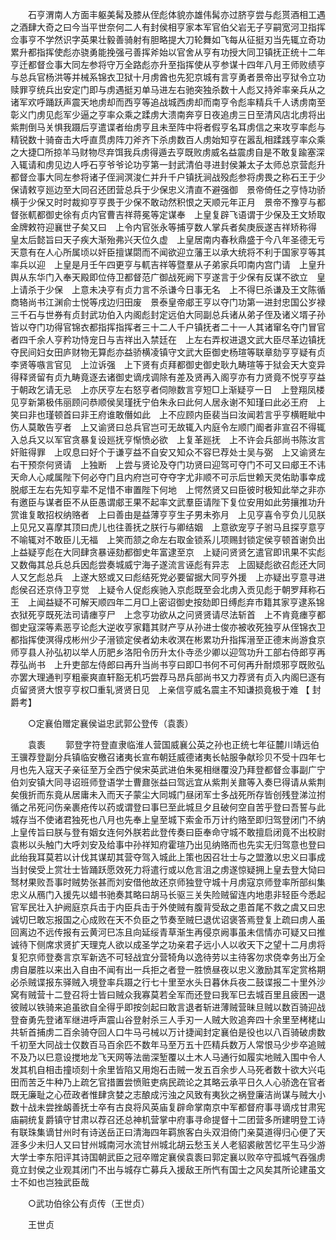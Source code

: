 <!-- { "loadSidebar": true } -->
　　石亨渭南人方面丰躯美髯及膝从侄彪体貌亦雄伟髯亦过脐亨尝与彪贳酒相工遇之酒肆大奇之曰今当平世奈何二人有封侯相亨家本军官伯父岩无子亨嗣宽河卫指挥佥事亨不学然识字英果壮毅善骑射有胆略提大刀轮舞如飞每从征挺刃当先辄立奇功累升都指挥使彪亦骁勇能挽强弓善挥斧始以官舍从亨有功授大同卫镇抚正统十二年亨迁都督佥事大同左参将守万全路彪亦升至指挥使从亨参谋十四年八月王师败绩亨与总兵官杨洪等并械系锦衣卫狱十月虏酋也先犯京城有言亨勇者景帝出亨狱令立功赎罪亨统兵出安定门即与虏遇挺刃单马进左右驰突独杀数十人彪又持斧率亲兵从之诸军欢呼踊跃声震天地虏却而西亨等追战城西虏却而南亨令彪率精兵千人诱虏南至彰义门虏见彪军少逼之亨率众乘之蹂虏大溃南奔亨日夜追虏三日至清风店北虏将出紫荆倒马关惧我蹑后亨遣谍者绐虏亨且未至阵中将者假亨名耳虏信之来攻亨率彪与精锐数十骑奋击大呼直贯虏阵刀斧齐下杀虏数百人虏始知亨在嚣乱相蹂践亨率众乘之大捷□所掠羊马财物尽弃饵我兵虏得遁去亨既败虏威名益震虏自是不敢复踰塞深入辄请和虏见边人呼石亨爷爷论功亨第一封武清伯寻进封侯兼太子太师总京营彪升都督佥事大同左参将诸子侄涧溟浚仁并升千户镇抚涧战殁彪参将虏畏之称石王于少保请敕亨廵边至大同召还团营总兵于少保忠义清直不避强御　景帝倚任之亨恃功骄横于少保又时时裁抑亨亨畏于少保不敢动然积恨之天顺元年正月　景帝不豫亨与都督张軏都御史徐有贞内官曹吉祥蒋冕等定谋奉　上皇复辟飞语谓于少保及王文矫取金牌敕符迎襄世子矣又曰　上令内官张永等捕亨数人掌兵者矣庚辰遂吉祥矫称得　皇太后懿旨曰天子疾大渐殆弗兴天位久虚　上皇居南内春秋鼎盛于今八年圣德无亏天意有在人心所属顷以奸臣擅谋閟而不闻欲迎立藩王以承大统将不利于国家亨等其率兵以迎　上皇是月壬午四更亨与軏吉祥等暨羣从子弟家兵叩南内宫门请　上皇升舆从东华门入奉天殿即位侍卫都督范广御战死阙下亨遂言于少保有反谋不欲立　皇上请杀于少保　上意未决亨有贞力言不杀谦今日事无名　上不得巳杀谦及王文陈循商辂尚书江渊俞士悦等戌边归田废　景泰皇帝郕王亨以夺门功第一进封忠国公岁禄三千石与世券有贞封武功伯入内阁彪封定远伯大同副总兵诸从弟子侄及诸义壻子孙皆以夺门功得官锦衣都指挥指挥者三十二人千户镇抚者二十一人其诸窜名夺门冒官者四千余人亨矜功恃宠日与吉祥出入禁廷在　上左右弄权进退文武大臣尽革边镇抚夺民间妇女田庐财物无算彪亦益骄横凌镇守文武大臣御史杨瑄等联章劾亨亨疑有贞李贤等嗾言官见　上泣诉强　上下贤有贞拜都御史御史耿九畴瑄等于狱会天大变异得释贤留有贞九畴竟逐去诸御史谪戌调除有差及贤再入阁亨亦有力贤竟不悦亨亨益于朝政乞请无忌　上亦厌亨左右怒亨者伺隙数言亨短□上渐疑亨一日　上登翔凤楼见亨新第极伟丽顾问恭顺侯吴瑾抚宁伯朱永曰此何人居永谢不知瑾曰此必王府　上笑曰非也瑾顿首曰非王府谁敢僭如此　上不应顾内臣裴当曰汝闻若言乎亨横睚眦中伤人莫敢告亨者　上又谕贤曰总兵官岂可无故辄入内庭令左顺门阍者非宣召不得辄入总兵又以军官贪暴复设廵抚亨惭愤必欲　上复革廵抚　上不许会兵部尚书陈汝言奸赃得罪　上叹息曰好个于谦亨益不自安又知众不容巳荐处士吴与弼　上又谕贤左右干预奈何贤请　上独断　上尝与贤论及夺门功贤曰迎驾可夺门不可又曰郕王不讳天命人心咸属陛下何必夺门且内府岂可夺夺字尤非顺不可示后世赖天灵佑助事幸成脱郕王左右先知亨辈不足惜不审置陛下何地　上愕然贤又曰臣彼时极知此举之非亦有邀臣与谋者臣不从臣愚谓郕王果不起率文武羣臣请陛下复位安用如此劳攘推功升赏谁复敢招权纳赂者　上曰善由是益薄亨亨生子男未弥月　上见亨喜令亨负儿见朕　上见兄又喜摩其顶曰虎儿也往善抚之朕行与卿结姻　上意欲宠亨子驸马且探亨意亨不喻辄对不敢臣儿无福　上笑而颔之命左右取金锁系儿项赐封锁定侯亨顿首谢负出　上益疑亨彪在大同肆贪暴诬劾都御史年富逮至京　上疑问贤贤乞遣官即讯果不实彪又数侮其总兵总兵因彪尝奏城威宁海子遂流言诬彪有异志　上固疑彪欲召彪还大同人又乞彪总兵　上遂大怒或又曰彪结死党必要留据大同亨外援　上亦疑出亨意寻进彪侯召还京侍卫亨觉　上疑令人促彪疾驰入京彪既至会北虏入贡见彪于朝罗拜称石王　上闻益疑不可解天顺四年二月□上密诏御史按劾即日缚彪弃市籍其家亨逮系锦衣狱死亨既死法司请瘗亨尸　上念亨功欲从之问贤贤请尽法斩首　上不肯竟瘗亨都御史寇深等素恶亨论彪大逆收亨家籍其财产亨从孙进士俊亦被收死独亨从侄锦衣卫都指挥使溟得戍彬州少子溍锁定侯者幼未收溟在彬累功升指挥溍至正德末尚游食京师亨县人孙弘初以举人历肥乡洛阳令历升太仆寺丞少卿以迎驾功升工部右侍郎亨再荐弘尚书　上升吏部左侍郎曰再升当尚书亨曰即□书何不可何再升耐烦邪亨既败弘亦罢大理通判亨粗豪爽直轩豁无机巧尝荐马昂兵部尚书又力荐贤有贞入内阁巳逐有贞留贤贤大恨亨亨权□重轧贤贤日见　上亲信亨威名震主不知谦损竟极于难 
【 封爵考】 

　　○定襄伯赠定襄侯谥忠武郭公登传（袁袠） 

　　袁袠 
　　郭登字符登直隶临淮人营国威襄公英之孙也正统七年征麓川靖远伯王骥荐登副分兵镇临安檄召诸夷长宣布朝廷威德诸夷长帖服争献珍贝不受十四年七月也先入寇天子亲征至万全西宁侯宋英武进伯朱冕相继覆没乃拜登都督佥事副广宁伯刘安镇大同寻诏班师登语学士曹鼐张益曰驾远宜从紫荆关鼐等入奏巳得请从紫荆矣俄折而东竟从居庸未入而天子蒙尘大同城门昼闭军士多战死所存皆创残登涕泣拊循之吊死问伤亲裹疮传以药或谓登曰事巳至此城旦夕且破何空自苦乎登曰吾誓与此城存当不使诸君独死也八月也先奉上皇至城下索金币万计约赂至即归驾登闭门不纳　上皇传旨曰朕与登有姻女连何外朕若此登传奏曰臣奉命守城不敢擅启闭竟不出校尉袁彬以头触门大呼刘安及给事中孙祥知府霍瑄乃出见纳赂而也先实无归驾意也登曰此绐我耳莫若以计伐其谋刧其营夺驾入城此上策也因召壮士与之盟激以忠义曰事成当封侯受上赏壮士皆踊跃愿效死力将遣行或以危言沮之虏遂惊疑拥上皇去登大恸曰驽材果败吾事时贼势张甚而刘安借他故还京师独登守城十月虏寇京师登率所部纠集忠义从鴈门入援先以蜡书驰奏其略曰胡马长驱三关失险贼留连内地患非轻臣今悉起官军民壮入护阙庭京兵击于内臣兵击于外使贼有腹背受敌之患首尾不救之虞又曰忠诚切巳敢忘报国之心成败在天不负臣之节奏至贼巳退优诏褒答焉登复上疏曰虏人虽回离边不远传报有云黄河巳冻且向延绥青草渐生再侵京阙事虽未信情亦可疑又曰推诚待下侧席求贤扩天理克人欲以成圣学之功亲君子远小人以收天下之望十二月虏将复犯京师登奏言京军新选不可轻战宜分营犄角以逸待劳以主待客勿求侥幸务出万全虏自屡胜以来出入自由不闻有出一兵拒之者登一胜愤昼夜以忠义激励其军定赏格期必杀贼谍报东驿贼入境登率兵蹑之行七十里至水头日暮休兵夜二鼓谍报二十里外沙窝有贼营十二登召将士皆曰贼众我寡莫若全军而还登曰我军巳去城百里且疲困一退彼贼以铁骑来追虽欲自全得乎即按剑起曰敢言退者斩进薄贼营昧旦贼以数百骑迎战登奋勇先登诸军继进呼声震山谷登射杀三人手刃一人贼大败追奔四十余里至栲栳山共斩首捕虏二百余骑夺回人口牛马弓械以万计捷闻封定襄伯是役也以八百骑破虏数千初至大同战士仅数百马百余匹不数年马至万五十匹精兵数万人常恨马少步卒追贼不及乃以巳意设搅地龙飞天网等法凿深堑覆以土木人马通行如履实地贼入围中令人发其机自相击撞顷刻十余里皆陷又用炮石击贼一发五百余步人马死者数十欲大兴屯田而苦乏牛种乃上疏乞官措置尝愤赃吏病民疏论之其略云承平日久人心骄逸在官者既无廉耻之心莅政者惟肆贪婪之志酿成污浊之风致有夷狄之祸登廉洁尚谋与贼大小数十战未尝挫衂善抚士卒有古良将风英庙复辟命掌南京中军都督府事寻谪戍甘肃宪庙嗣统复爵镇守甘肃以荐召还总神机营掌中府事寻命提督十二团营多所建明登工诗有联珠集谪甘州时有诗送岳正曰清海四年羁旅客白头双泪倚门亲莫道得归心便了天涯多少未归人又曰甘州城南河水流甘州城北胡云愁玉关人老貂裘敝苦忆平生马少游大学士李东阳评其诗国朝武臣之冠卒赠定襄侯袁袠曰郭定襄以败卒守孤城气吞强虏竟立封侯之业观其闭门不出与城存亡募兵入援敌王所忾有国士之风矣其所论建虽文士不如也岂独武臣哉 

　　○武功伯徐公有贞传（王世贞） 

　　王世贞 
